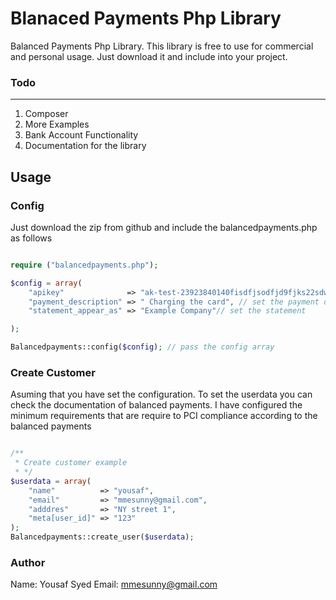 Blanaced Payments Php Library
================

Balanced Payments Php Library. This library is free to use for commercial and personal usage. Just download it and include into your project.

### Todo
---
1. Composer
2. More Examples
3. Bank Account Functionality
4. Documentation for the library

Usage
-----

### Config
Just download the zip from github and include the balancedpayments.php as follows

```php

require ("balancedpayments.php");

$config = array(
	"apikey"              => "ak-test-23923840140fisdfjsodfjd9fjks22sdww", // set your api key secret
	"payment_description" => " Charging the card", // set the payment description
	"statement_appear_as" => "Example Company"// set the statement

);

Balancedpayments::config($config); // pass the config array

```
### Create Customer
Asuming that you have set the configuration. To set the userdata you can check the documentation of balanced payments. I have configured the minimum requirements that are require to PCI compliance according to the balanced payments

```php

/**
 * Create customer example
 * */
$userdata = array(
	"name"          => "yousaf",
	"email"         => "mmesunny@gmail.com",
	"adddres"       => "NY street 1",
	"meta[user_id]" => "123"
);
Balancedpayments::create_user($userdata);

```

### Author
Name: Yousaf Syed
Email: mmesunny@gmail.com
